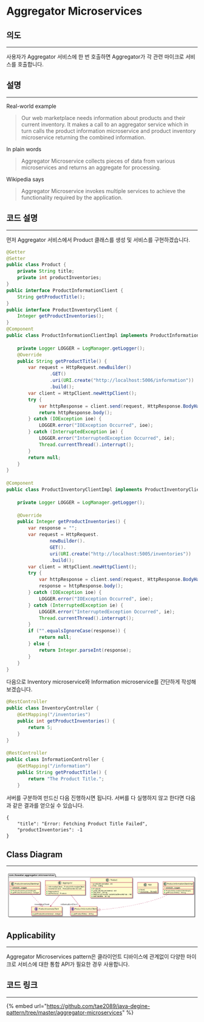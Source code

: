 # Aggregator Microservices

## 의도

---

사용자가 Aggregator 서비스에 한 번 호출하면 Aggregator가 각 관련 마이크로 서비스를 호출합니다.

## 설명

---

Real-world example

> Our web marketplace needs information about products and their current inventory. It makes a call to an aggregator service which in turn calls the product information microservice and product inventory microservice returning the combined information.

In plain words

> Aggregator Microservice collects pieces of data from various microservices and returns an aggregate for processing.

Wikipedia says

> Aggregator Microservice invokes multiple services to achieve the functionality required by the application.

## 코드 설명

---

먼저 Aggregator 서비스에서 Product 클래스를 생성 및 서비스를 구현하겠습니다.

```java
@Getter
@Setter
public class Product {
    private String title;
    private int productInventories;
}
public interface ProductInformationClient {
    String getProductTitle();
}
public interface ProductInventoryClient {
    Integer getProductInventories();
}
@Component
public class ProductInformationClientImpl implements ProductInformationClient{

    private Logger LOGGER = LogManager.getLogger();
    @Override
    public String getProductTitle() {
        var request = HttpRequest.newBuilder()
                .GET()
                .uri(URI.create("http://localhost:5006/information"))
                .build();
        var client = HttpClient.newHttpClient();
        try {
            var httpResponse = client.send(request, HttpResponse.BodyHandlers.ofString());
            return httpResponse.body();
        } catch (IOException ioe) {
            LOGGER.error("IOException Occurred", ioe);
        } catch (InterruptedException ie) {
            LOGGER.error("InterruptedException Occurred", ie);
            Thread.currentThread().interrupt();
        }
        return null;
    }
}

@Component
public class ProductInventoryClientImpl implements ProductInventoryClient {

    private Logger LOGGER = LogManager.getLogger();

    @Override
    public Integer getProductInventories() {
        var response = "";
        var request = HttpRequest.
                newBuilder().
                GET().
                uri(URI.create("http://localhost:5005/inventories"))
                .build();
        var client = HttpClient.newHttpClient();
        try {
            var httpResponse = client.send(request, HttpResponse.BodyHandlers.ofString());
            response = httpResponse.body();
        } catch (IOException ioe) {
            LOGGER.error("IOException Occurred", ioe);
        } catch (InterruptedException ie) {
            LOGGER.error("InterruptedException Occurred", ie);
            Thread.currentThread().interrupt();
        }
        if ("".equalsIgnoreCase(response)) {
            return null;
        } else {
            return Integer.parseInt(response);
        }
    }
}
```

다음으로 Inventory microservice와 Information microservice를 간단하게 작성해보겠습니다.

```java
@RestController
public class InventoryController {
    @GetMapping("/inventories")
    public int getProductInventories() {
        return 5;
    }
}

@RestController
public class InformationController {
    @GetMapping("/information")
    public String getProductTitle() {
        return "The Product Title.";
    }
```

서버를 구분하여 만드신 다음 진행하시면 됩니다.
서버를 다 실행하지 않고 한다면 다음과 같은 결과를 얻으실 수 있습니다.

```
{
    "title": "Error: Fetching Product Title Failed",
    "productInventories": -1
}
```

## Class Diagram

---

![diagram](../img/aggregator-service.png)

## Applicability

---

Aggregator Microservices pattern은 클라이언트 디바이스에 관계없이 다양한 마이크로 서비스에 대한 통합 API가 필요한 경우 사용합니다.

## 코드 링크

---

{% embed url="https://github.com/tae2089/java-degine-pattern/tree/master/aggregator-microservices" %}
